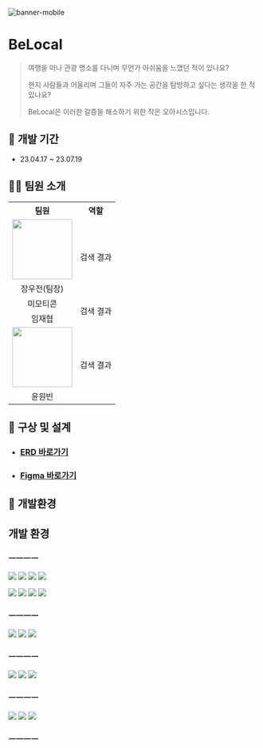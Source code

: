 ![banner-mobile](https://user-images.githubusercontent.com/126253517/259001162-11075420-9e28-45be-94fd-0c29b491299c.png)
# BeLocal
> 여행을 떠나 관광 명소를 다니며 무언가 아쉬움을 느꼈던 적이 있나요?
> 
> 현지 사람들과 어울리며 그들이 자주 가는 공간을 탐방하고 싶다는 생각을 한 적 있나요?
> 
> BeLocal은 이러한 갈증을 해소하기 위한 작은 오아시스입니다. 

## 📆 개발 기간
- 23.04.17 ~ 23.07.19

## 🧑‍💻 팀원 소개
<table>
  <tr>
    <th>팀원</th>
    <th>역할</th>
  </tr>
  <tr>
    <td align="center">
      <a href="https://github.com/woojeonjang">
        <img src="https://user-images.githubusercontent.com/126253517/258985533-43b66f55-1005-4f38-b95b-7f0f00e09c17.png" width="120">
      </a>
    </td>
    <td rowspan="2">검색 결과</td>
  </tr>
  <tr>
    <td align="center">장우전(팀장)</td>
  </tr>
  <tr>
    <td align="center">미모티콘</td>
    <td rowspan="2">검색 결과</td>
  </tr>
  <tr>
    <td align="center">임재협</td>
  </tr>
  <tr>
    <td align="center">
      <a href="https://github.com/woojeonjang">
        <img src="https://user-images.githubusercontent.com/126253517/258991080-a05cf26e-b1b9-433b-9f1e-f722b2557666.png" width="120">
      </a>
    </td>
    <td rowspan="2">검색 결과</td>
  </tr>
  <tr>
    <td align="center">윤원빈</td>
  </tr>
</table>

## 📝 구상 및 설계
- ### [ERD 바로가기](https://www.erdcloud.com/d/3gAWy3Q2yHE7pHBaW)
- ### [Figma 바로가기]()

## 📌 개발환경
## 개발 환경

### ㅡㅡㅡㅡ

<img src="https://img.shields.io/badge/HTML-E34F26?style=flat&logo=html5&logoColor=white"> <img src="https://img.shields.io/badge/CSS-1572B6?style=flat&logo=css3&logoColor=white">
<img src="https://img.shields.io/badge/JavaScript-F7DF1E?style=flat&logo=javascript&logoColor=white">
<img src="https://img.shields.io/badge/Thymleaf-005F0F?style=flat&logo=thymeleaf&logoColor=white">

<img src="https://img.shields.io/badge/Java?style=flat&logo=openjdk&logoColor=white"> <img src="https://img.shields.io/badge/Spring__Boot3-6DB33F?style=flat&logo=springboot&logoColor=white">
<img src="https://img.shields.io/badge/Spring__Security-6DB33F?style=flat&logo=springsecurity&logoColor=white">
<img src="https://img.shields.io/badge/Web__Socket-010101?style=flat&logo=socketdotio&logoColor=white">

### ㅡㅡㅡㅡ

<img src="https://img.shields.io/badge/Maria__DB-003545?style=flat&logo=mariadb&logoColor=white"> <img src="https://img.shields.io/badge/MySQL-4479A1?style=flat&logo=mysql&logoColor=white">
<img src="https://img.shields.io/badge/MyBatis-010101?style=flat">

### ㅡㅡㅡㅡ

<img src="https://img.shields.io/badge/Ubuntu20.04-E95420?style=flat&logo=ubuntu&logoColor=white"> <img src="https://img.shields.io/badge/Maven-C71A36?style=flat&logo=apachemaven&logoColor=white">
<img src="https://img.shields.io/badge/Apache__Tomcat-F8DC75?style=flat&logo=apachetomcat&logoColor=black">

### ㅡㅡㅡㅡ
<img src="https://img.shields.io/badge/Figma-F24E1E?style=flat&logo=figma&logoColor=white">
<img src="https://img.shields.io/badge/git-F05032?style=flat&logo=git&logoColor=white"> <img src="https://img.shields.io/badge/Notion-000000?style=flat&logo=notion&logoColor=white">

### ㅡㅡㅡㅡ


